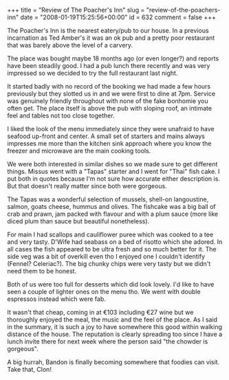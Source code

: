 +++
title = "Review of The Poacher's Inn"
slug = "review-of-the-poachers-inn"
date = "2008-01-19T15:25:56+00:00"
id = 632
comment = false
+++

The Poacher's Inn is the nearest eatery/pub to our house. In a previous incarnation as Ted Amber's it was an ok pub and a pretty poor restaurant that was barely above the level of a carvery.

The place was bought maybe 18 months ago (or even longer?) and reports have been steadily good. I had a pub lunch there recently and was very impressed so we decided to try the full restaurant last night.

It started badly with no record of the booking we had made a few hours previously but they slotted us in and we were first to dine at 7pm. Service was genuinely friendly throughout with none of the fake bonhomie you often get. The place itself is above the pub with sloping roof, an intimate feel and tables not too close together.

I liked the look of the menu immediately since they were unafraid to have seafood up-front and center. A small set of starters and mains always impresses me more than the kitchen sink approach where you know the freezer and microwave are the main cooking tools.

We were both interested in similar dishes so we made sure to get different things. Missus went with a "Tapas" starter and I went for "Thai" fish cake. I put both in quotes because I'm not sure how accurate either description is. But that doesn't really matter since both were gorgeous.

The Tapas was a wonderful selection of mussels, shell-on langoustine, salmon, goats cheese, hummus and olives. The fishcake was a big ball of crab and prawn, jam packed with flavour and with a plum sauce (more like diced plum than sauce but beautiful nonetheless).

For main I had scallops and cauliflower puree which was cooked to a tee and very tasty. D'Wife had seabass on a bed of risotto which she adored. In all cases the fish appeared to be ultra fresh and so much better for it. The side veg was a bit of overkill even tho I enjoyed one I couldn't identify (Fennel? Celeriac?). The big chunky chips were very tasty but we didn't need them to be honest.

Both of us were too full for desserts which did look lovely. I'd like to have seen a couple of lighter ones on the menu tho. We went with double espressos instead which were fab.

It wasn't that cheap, coming in at €103 including €27 wine but we thoroughly enjoyed the meal, the music and the feel of the place. As I said in the summary, it is such a joy to have somewhere this good within walking distance of the house. The reputation is clearly spreading too since I have a lunch invite there for next week where the person said "the chowder is gorgeous".

A big hurrah, Bandon is finally becoming somewhere that foodies can visit. Take that, Clon!

